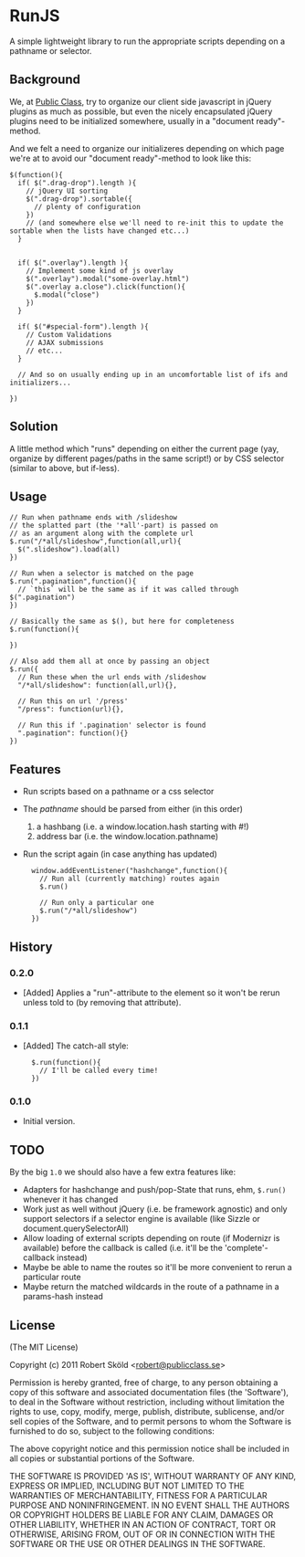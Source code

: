# RunJS

A simple lightweight library to run the appropriate scripts depending on a pathname or selector.


## Background

We, at [Public Class](http://publicclass.se), try to organize our client side javascript in jQuery plugins as much as possible, but even the nicely encapsulated jQuery plugins need to be initialized somewhere, usually in a "document ready"-method.

And we felt a need to organize our initializeres depending on which page we're at to avoid our "document ready"-method to look like this:

    $(function(){
      if( $(".drag-drop").length ){
        // jQuery UI sorting 
        $(".drag-drop").sortable({
          // plenty of configuration
        })
        // (and somewhere else we'll need to re-init this to update the sortable when the lists have changed etc...)
      }
      
      
      if( $(".overlay").length ){
        // Implement some kind of js overlay
        $(".overlay").modal("some-overlay.html")
        $(".overlay a.close").click(function(){
          $.modal("close")
        })
      }
      
      if( $("#special-form").length ){
        // Custom Validations
        // AJAX submissions
        // etc...
      }
      
      // And so on usually ending up in an uncomfortable list of ifs and initializers...
      
    })


## Solution

A little method which "runs" depending on either the current page (yay, organize by different pages/paths in the same script!) or by CSS selector (similar to above, but if-less).


## Usage

    // Run when pathname ends with /slideshow
    // the splatted part (the '*all'-part) is passed on
    // as an argument along with the complete url
    $.run("/*all/slideshow",function(all,url){
      $(".slideshow").load(all)
    })
    
    // Run when a selector is matched on the page
    $.run(".pagination",function(){
      // `this` will be the same as if it was called through $(".pagination")
    })
    
    // Basically the same as $(), but here for completeness
    $.run(function(){
      
    })

    // Also add them all at once by passing an object
    $.run({
      // Run these when the url ends with /slideshow
      "/*all/slideshow": function(all,url){},
      
      // Run this on url '/press'
      "/press": function(url){},
      
      // Run this if '.pagination' selector is found
      ".pagination": function(){}
    })


## Features

* Run scripts based on a pathname or a css selector

* The _pathname_ should be parsed from either (in this order)
  
  1. a hashbang (i.e. a window.location.hash starting with #!)
  2. address bar (i.e. the window.location.pathname)

* Run the script again (in case anything has updated)

        window.addEventListener("hashchange",function(){
          // Run all (currently matching) routes again
          $.run()
          
          // Run only a particular one
          $.run("/*all/slideshow")
        })

## History

### 0.2.0

* [Added] Applies a "run"-attribute to the element so it won't be rerun unless told to (by removing that attribute).


### 0.1.1

* [Added] The catch-all style:

        $.run(function(){
          // I'll be called every time!
        })


### 0.1.0

* Initial version.


## TODO

By the big `1.0` we should also have a few extra features like:

* Adapters for hashchange and push/pop-State that runs, ehm, `$.run()` whenever it has changed
* Work just as well without jQuery (i.e. be framework agnostic) and only support selectors if a selector engine is available (like Sizzle or document.querySelectorAll)
* Allow loading of external scripts depending on route (if Modernizr is available) before the callback is called (i.e. it'll be the 'complete'-callback instead)
* Maybe be able to name the routes so it'll be more convenient to rerun a particular route
* Maybe return the matched wildcards in the route of a pathname in a params-hash instead



## License 

(The MIT License)

Copyright (c) 2011 Robert Sköld &lt;robert@publicclass.se&gt;

Permission is hereby granted, free of charge, to any person obtaining
a copy of this software and associated documentation files (the
'Software'), to deal in the Software without restriction, including
without limitation the rights to use, copy, modify, merge, publish,
distribute, sublicense, and/or sell copies of the Software, and to
permit persons to whom the Software is furnished to do so, subject to
the following conditions:

The above copyright notice and this permission notice shall be
included in all copies or substantial portions of the Software.

THE SOFTWARE IS PROVIDED 'AS IS', WITHOUT WARRANTY OF ANY KIND,
EXPRESS OR IMPLIED, INCLUDING BUT NOT LIMITED TO THE WARRANTIES OF
MERCHANTABILITY, FITNESS FOR A PARTICULAR PURPOSE AND NONINFRINGEMENT.
IN NO EVENT SHALL THE AUTHORS OR COPYRIGHT HOLDERS BE LIABLE FOR ANY
CLAIM, DAMAGES OR OTHER LIABILITY, WHETHER IN AN ACTION OF CONTRACT,
TORT OR OTHERWISE, ARISING FROM, OUT OF OR IN CONNECTION WITH THE
SOFTWARE OR THE USE OR OTHER DEALINGS IN THE SOFTWARE.
